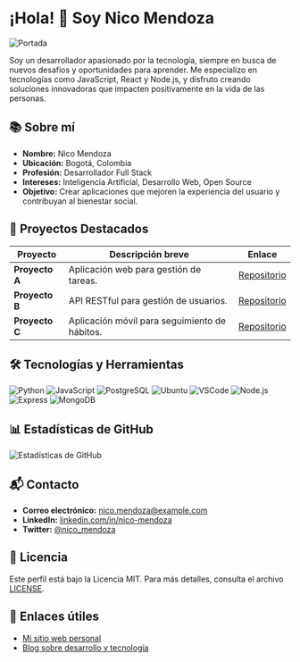 # ¡Hola! 👋 Soy Nico Mendoza

![Portada](https://github.com/NicoMendoza2505/NicoMendoza2505/blob/main/imagenes/portada.jpg)

Soy un desarrollador apasionado por la tecnología, siempre en busca de nuevos desafíos y oportunidades para aprender. Me especializo en tecnologías como JavaScript, React y Node.js, y disfruto creando soluciones innovadoras que impacten positivamente en la vida de las personas.

## 📚 Sobre mí

- **Nombre:** Nico Mendoza
- **Ubicación:** Bogotá, Colombia
- **Profesión:** Desarrollador Full Stack
- **Intereses:** Inteligencia Artificial, Desarrollo Web, Open Source
- **Objetivo:** Crear aplicaciones que mejoren la experiencia del usuario y contribuyan al bienestar social.

## 📌 Proyectos Destacados

| Proyecto             | Descripción breve                                      | Enlace                                     |
|----------------------|--------------------------------------------------------|--------------------------------------------|
| **Proyecto A**       | Aplicación web para gestión de tareas.                 | [Repositorio](https://github.com/NicoMendoza2505/proyecto-a) |
| **Proyecto B**       | API RESTful para gestión de usuarios.                  | [Repositorio](https://github.com/NicoMendoza2505/proyecto-b) |
| **Proyecto C**       | Aplicación móvil para seguimiento de hábitos.          | [Repositorio](https://github.com/NicoMendoza2505/proyecto-c) |

## 🛠️ Tecnologías y Herramientas

![Python](https://img.shields.io/badge/Python-FFD43B?style=for-the-badge&logo=python&logoColor=blue)
![JavaScript](https://img.shields.io/badge/JavaScript-323330?style=for-the-badge&logo=javascript&logoColor=F7DF1E)
![PostgreSQL](https://img.shields.io/badge/PostgreSQL-green?style=for-the-badge)
![Ubuntu](https://img.shields.io/badge/Ubuntu-E95420?style=for-the-badge&logo=ubuntu&logoColor=white)
![VSCode]([https://img.shields.io/badge/React-17.0-blue](https://img.shields.io/badge/VSCode-0078D4?style=for-the-badge&logo=visual%20studio%20code&logoColor=white))
![Node.js](https://img.shields.io/badge/Node.js-14.x-green)
![Express](https://img.shields.io/badge/Express-4.x-lightgrey)
![MongoDB](https://img.shields.io/badge/MongoDB-4.x-lightgreen)

## 📊 Estadísticas de GitHub

![Estadísticas de GitHub](https://github-readme-stats.vercel.app/api?username=NicoMendoza2505&show_icons=true&theme=radical)

## 📬 Contacto

- **Correo electrónico:** [nico.mendoza@example.com](mailto:nico.mendoza@example.com)
- **LinkedIn:** [linkedin.com/in/nico-mendoza](https://www.linkedin.com/in/nico-mendoza)
- **Twitter:** [@nico_mendoza](https://twitter.com/nico_mendoza)

## 📝 Licencia

Este perfil está bajo la Licencia MIT. Para más detalles, consulta el archivo [LICENSE](https://github.com/NicoMendoza2505/NicoMendoza2505/blob/main/LICENSE).

## 🔗 Enlaces útiles

- [Mi sitio web personal](https://www.nicomendoza.com)
- [Blog sobre desarrollo y tecnología](https://blog.nicomendoza.com)
